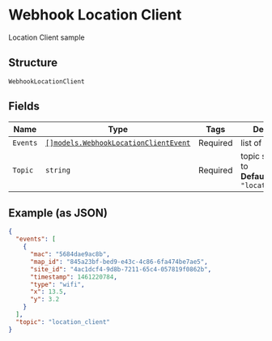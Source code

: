
# Webhook Location Client

Location Client sample

## Structure

`WebhookLocationClient`

## Fields

| Name | Type | Tags | Description |
|  --- | --- | --- | --- |
| `Events` | [`[]models.WebhookLocationClientEvent`](../../doc/models/webhook-location-client-event.md) | Required | list of events |
| `Topic` | `string` | Required | topic subscribed to<br>**Default**: `"location_client"` |

## Example (as JSON)

```json
{
  "events": [
    {
      "mac": "5684dae9ac8b",
      "map_id": "845a23bf-bed9-e43c-4c86-6fa474be7ae5",
      "site_id": "4ac1dcf4-9d8b-7211-65c4-057819f0862b",
      "timestamp": 1461220784,
      "type": "wifi",
      "x": 13.5,
      "y": 3.2
    }
  ],
  "topic": "location_client"
}
```

